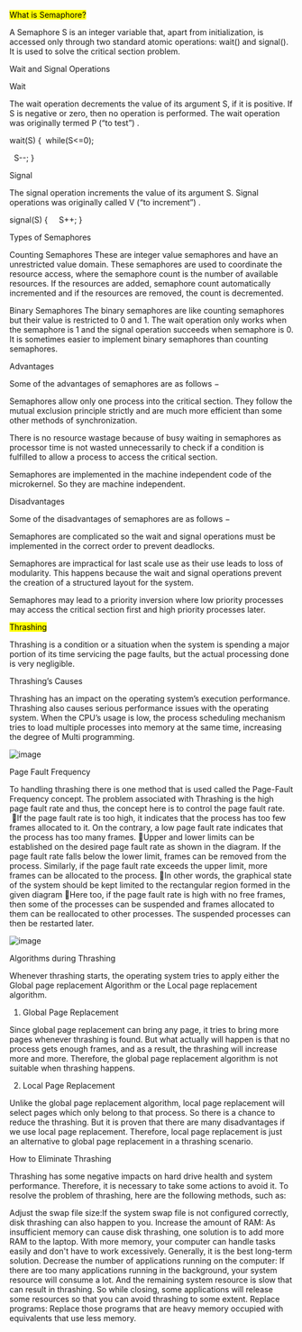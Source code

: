 <mark>What is Semaphore?</mark>

A Semaphore S is an integer variable that, apart from initialization, is accessed only through two standard atomic operations: wait() and signal().
It is used to solve the critical section problem.


Wait and Signal Operations

Wait

The wait operation decrements the value of its argument S, if it is positive. If S is negative or zero, then no operation is performed.
The wait operation was originally termed P (“to test”) .

wait(S) {  while(S<=0);

   S--; 
} 

Signal

The signal operation increments the value of its argument S.
Signal operations was originally called V (“to increment”) .

signal(S) 
{    
   S++; 
} 

Types of Semaphores


Counting Semaphores
These are integer value semaphores and have an unrestricted value domain. These semaphores are used to coordinate the resource access, where the semaphore count is the number of available resources. If the resources are added, semaphore count automatically incremented and if the resources are removed, the count is decremented.


Binary Semaphores
The binary semaphores are like counting semaphores but their value is restricted to 0 and 1. The wait operation only works when the semaphore is 1 and the signal operation succeeds when semaphore is 0. It is sometimes easier to implement binary semaphores than counting semaphores.

Advantages

Some of the advantages of semaphores are as follows −

Semaphores allow only one process into the critical section. They follow the mutual exclusion principle strictly and are much more efficient than some other methods of synchronization.

There is no resource wastage because of busy waiting in semaphores as processor time is not wasted unnecessarily to check if a condition is fulfilled to allow a process to access the critical section.

Semaphores are implemented in the machine independent code of the microkernel. So they are machine independent.


Disadvantages

Some of the disadvantages of semaphores are as follows −

Semaphores are complicated so the wait and signal operations must be implemented in the correct order to prevent deadlocks.

Semaphores are impractical for last scale use as their use leads to loss of modularity. This happens because the wait and signal operations prevent the creation of a structured layout for the system.

Semaphores may lead to a priority inversion where low priority processes may access the critical section first and high priority processes later.



<mark>Thrashing</mark>

Thrashing is a condition or a situation when the system is spending a major portion of its time servicing the page faults, but the actual processing done is very negligible.

Thrashing’s Causes

Thrashing has an impact on the operating system’s execution performance. Thrashing also causes serious performance issues with the operating system. When the CPU’s usage is low, the process scheduling mechanism tries to load multiple processes into memory at the same time, increasing the degree of Multi programming.

![image](https://user-images.githubusercontent.com/88574218/196340504-d18fd5da-f0c8-459d-b76c-9265692344f1.png)


Page Fault Frequency

To handling thrashing there is one method that is used called the Page-Fault Frequency concept. The problem associated with Thrashing is the high page fault rate and thus, the concept here is to control the page fault rate.
 If the page fault rate is too high, it indicates that the process has too few frames allocated to it. On the contrary, a low page fault rate indicates that the process has too many frames.
 Upper and lower limits can be established on the desired page fault rate as shown in the diagram. If the page fault rate falls below the lower limit, frames can be removed from the process. Similarly, if the page fault rate exceeds the upper limit, more frames can be allocated to the process.
 In other words, the graphical state of the system should be kept limited to the rectangular region formed in the given diagram
 Here too, if the page fault rate is high with no free frames, then some of the processes can be suspended and frames allocated to them can be reallocated to other processes. The suspended processes can then be restarted later.


![image](https://user-images.githubusercontent.com/88574218/196340936-1a651f0a-136f-47cf-bde7-3059c710b989.png)


Algorithms during Thrashing

Whenever thrashing starts, the operating system tries to apply either the Global page replacement Algorithm or the Local page replacement algorithm.

1. Global Page Replacement

Since global page replacement can bring any page, it tries to bring more pages whenever thrashing is found. But what actually will happen is that no process gets enough frames, and as a result, the thrashing will increase more and more. Therefore, the global page replacement algorithm is not suitable when thrashing happens.

2. Local Page Replacement

Unlike the global page replacement algorithm, local page replacement will select pages which only belong to that process. So there is a chance to reduce the thrashing. But it is proven that there are many disadvantages if we use local page replacement. Therefore, local page replacement is just an alternative to global page replacement in a thrashing scenario.


How to Eliminate Thrashing

Thrashing has some negative impacts on hard drive health and system performance. Therefore, it is necessary to take some actions to avoid it. To resolve the problem of thrashing, here are the following methods, such as:

Adjust the swap file size:If the system swap file is not configured correctly, disk thrashing can also happen to you.
Increase the amount of RAM: As insufficient memory can cause disk thrashing, one solution is to add more RAM to the laptop. With more memory, your computer can handle tasks easily and don't have to work excessively. Generally, it is the best long-term solution.
Decrease the number of applications running on the computer: If there are too many applications running in the background, your system resource will consume a lot. And the remaining system resource is slow that can result in thrashing. So while closing, some applications will release some resources so that you can avoid thrashing to some extent.
Replace programs: Replace those programs that are heavy memory occupied with equivalents that use less memory.
